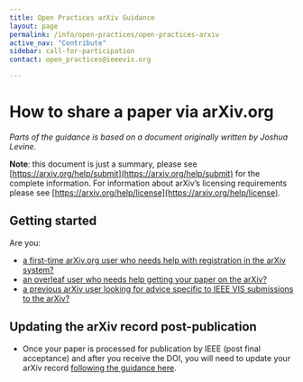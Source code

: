 ```yaml
---
title: Open Practices arXiv Guidance
layout: page
permalink: /info/open-practices/open-practices-arxiv
active_nav: "Contribute"
sidebar: call-for-participation
contact: open_practices@ieeevis.org

---
```


<style>
.content img {
  width: 100%;
}
</style>


# How to share a paper via arXiv.org

*Parts of the guidance is based on a document originally written by Joshua Levine.*

**Note**: this document is just a summary, please see [https://arxiv.org/help/submit](https://arxiv.org/help/submit) for the complete information. For information about arXiv’s licensing requirements please see [https://arxiv.org/help/license](https://arxiv.org/help/license).

## Getting started

Are you:

* [a first-time arXiv.org user who needs help with registration in the arXiv system?](arxiv-first-time-user)
* [an overleaf user who needs help getting your paper on the arXiv?](overleaf-user)
* [a previous arXiv user looking for advice specific to IEEE VIS submissions to the arXiv?](vis-specific-arxiv-recommendations)

## Updating the arXiv record post-publication

* Once your paper is processed for publication by IEEE (post final acceptance) and after you receive the DOI, you will need to update your arXiv record [following the guidance here](updating-arxiv-post-publication).

